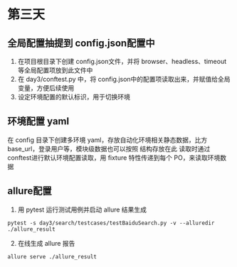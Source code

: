 # 第三天
## 全局配置抽提到 config.json配置中
1. 在项目根目录下创建 config.json文件，并将 browser、headless、timeout 等全局配置项放到此文件中
2. 在 day3/conftest.py 中，将 config.json中的配置项读取出来，并赋值给全局变量，方便后续使用
3. 设定环境配置的默认标识，用于切换环境
## 环境配置 yaml
在 config 目录下创建多环境 yaml，存放自动化环境相关静态数据，比方 base_url，登录用户等，模块级数据也可以按照 结构存放在此
读取时通过 conftest进行默认环境配置读取，用 fixture 特性传递到每个 PO，来读取环境数据
## allure配置
1. 用 pytest 运行测试用例并启动 allure 结果生成
```commandline
pytest -s day3/search/testcases/testBaiduSearch.py -v --alluredir ./allure_result
```
2. 在线生成 allure 报告
```commandline
allure serve ./allure_result
```